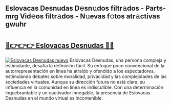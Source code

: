 ## Eslovacas Desnudas D𝚎sn𝚞dos filtr𝚊dos - Parts-mrg Vid𝚎os filtr𝚊dos - N𝚞evas f𝚘tos atr𝚊ctivas gwuhr

# <h2><a href="http://mb7evw.tromn.icu/?c=Eslovacas+Desnudas">🔗👉👉👉 Eslovacas Desnudas 🔗🔗</a></h2>

[![Eslovacas Desnudas nuevo](https://i.imgur.com/pEAQMta.gif)](http://mb7evw.tromn.icu/?c=Eslovacas+Desnudas)
Eslovacas Desnudas, una persona compleja y estimulante, desafía la definición fácil. Su enfoque poco convencional de la autorrepresentación en línea ha atraído y ofendido a los espectadores, estimulando debates sobre moralidad, privacidad y las complejidades de las sociedades virtuales. Aunque su dirección futura no está clara, su influencia en la comunidad en línea es indiscutible. Con una determinación inquebrantable y un cautivador innegable, la presencia de Eslovacas Desnudas en el mundo virtual es incontenible.
